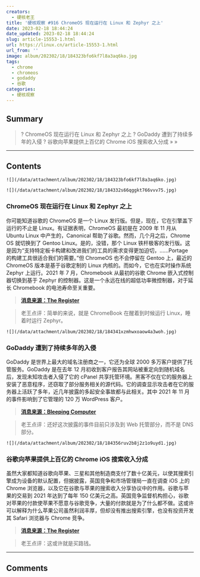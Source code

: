 ```yaml
---
creators:
  - 硬核老王
title: '硬核观察 #916 ChromeOS 现在运行在 Linux 和 Zephyr 之上'
date: 2023-02-18 18:44:24
date_updated: 2023-02-18 18:44:24
slug: article-15553-1.html
url: https://linux.cn/article-15553-1.html
url_from: ''
image: album/202302/18/184323bfo6kf7l8a3aq6ko.jpg
tags:
  - chrome
  - chromeos
  - godaddy
  - 谷歌
categories:
  - 硬核观察
---
```


## Summary

> ? ChromeOS 现在运行在 Linux 和 Zephyr 之上
> ? GoDaddy 遭到了持续多年的入侵
> ? 谷歌向苹果提供上百亿的 Chrome iOS 搜索收入分成
> » 
> »

***

<!-- more -->

## Contents

`![](/data/attachment/album/202302/18/184323bfo6kf7l8a3aq6ko.jpg)`

`![](/data/attachment/album/202302/18/184332s66qggkt766vvv75.jpg)`

### ChromeOS 现在运行在 Linux 和 Zephyr 之上

你可能知道谷歌的 ChromeOS 是一个 Linux 发行版。但是，现在，它在引擎盖下运行的不止是 Linux。有证据表明，ChromeOS 最初是在 2009 年 11 月从 Ubuntu Linux 中产生的，Canonical 帮助了谷歌。然而，几个月之后，Chrome OS 就切换到了 Gentoo Linux。是的，没错，那个 Linux 铁杆极客的发行版。这是因为“支持特定板卡构建和改进我们的工具的需求变得更加迫切，……Portage 的构建工具很适合我们的需要。”但 ChromeOS 也不会停留在 Gentoo 上，最近的 ChromeOS 版本是基于谷歌定制的 Linux 内核的。而如今，它也在实时操作系统 Zephyr 上运行。2021 年 7 月，Chromebook 从最初的谷歌 Chrome 嵌入式控制器切换到基于 Zephyr 的控制器。这是一个永远在线的超低功率微控制器，对于延长 Chromebook 的电池寿命至关重要。

> 
> **[消息来源：The Register](https://www.theregister.com/2023/02/14/chromeos_opinion_column)**
> 
> 
> 

> 
> 老王点评：简单的来说，就是 ChromeBook 在醒着到时候运行 Linux，睡着时运行 Zephyr。
> 
> 
> 

`![](/data/attachment/album/202302/18/184341xzmhwxoaow4a3woh.jpg)`

### GoDaddy 遭到了持续多年的入侵

GoDaddy 是世界上最大的域名注册商之一，它还为全球 2000 多万客户提供了托管服务。GoDaddy 是在去年 12 月初收到客户报告其网站被重定向到随机域名后，发现未知攻击者入侵了它的 cPanel 共享托管环境。黑客不仅在它的服务器上安装了恶意程序，还窃取了部分服务相关的源代码。它的调查显示攻击者在它的服务器上活跃了多年，近几年披露的多起安全事故都与此相关。其中 2021 年 11 月的事件影响到了它管理的 120 万 WordPress 客户。

> 
> **[消息来源：Bleeping Computer](https://www.bleepingcomputer.com/news/security/godaddy-hackers-stole-source-code-installed-malware-in-multi-year-breach/)**
> 
> 
> 

> 
> 老王点评：还好这次披露的事件目前只涉及到 Web 托管部分，而不是 DNS 部分。
> 
> 
> 

`![](/data/attachment/album/202302/18/184356ruv2b8j2z1o9uyd1.jpg)`

### 谷歌向苹果提供上百亿的 Chrome iOS 搜索收入分成

虽然大家都知道谷歌向苹果、三星和其他制造商支付了数十亿美元，以使其搜索引擎成为设备的默认配置，但据披露，英国竞争和市场管理局一直在调查 iOS 上的 Chrome 浏览器，以及它在谷歌与苹果的搜索收入分享协议中的作用。谷歌与苹果的交易到 2021 年达到了每年 150 亿美元之高。英国竞争监督机构担心，谷歌对苹果的付款使苹果不愿意与谷歌竞争，大量的付款就是为了什么都不做。这或许可以解释为什么苹果公司虽然利润丰厚，但却没有推出搜索引擎，也没有投资开发其 Safari 浏览器与 Chrome 竞争。

> 
> **[消息来源：The Register](https://www.theregister.com/2023/02/17/google_apple_chrome_ios_revenue/)**
> 
> 
> 

> 
> 老王点评：这或许就是买路钱。
> 
> 
>

***

## Comments
